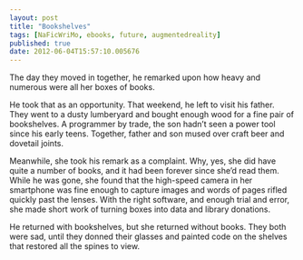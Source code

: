 ```yaml
---
layout: post
title: "Bookshelves"
tags: [NaFicWriMo, ebooks, future, augmentedreality]
published: true
date: 2012-06-04T15:57:10.005676
---
```


The day they moved in together, he remarked upon how heavy and numerous were
all her boxes of books.

He took that as an opportunity. That weekend, he left to visit his father. They
went to a dusty lumberyard and bought enough wood for a fine pair of
bookshelves. A programmer by trade, the son hadn’t seen a power tool since his
early teens. Together, father and son mused over craft beer and dovetail
joints.

Meanwhile, she took his remark as a complaint. Why, yes, she did have quite a
number of books, and it had been forever since she’d read them. While he was
gone, she found that the high-speed camera in her smartphone was fine enough to
capture images and words of pages rifled quickly past the lenses. With the
right software, and enough trial and error, she made short work of turning
boxes into data and library donations.

He returned with bookshelves, but she returned without books. They both were
sad, until they donned their glasses and painted code on the shelves that
restored all the spines to view.

<!-- vim: set wrap wm=5 syntax=mkd textwidth=70: -->

